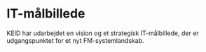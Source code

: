 # IT-målbillede

KEID har udarbejdet en vision og et strategisk IT-målbillede, der er udgangspunktet for et nyt FM-systemlandskab.
